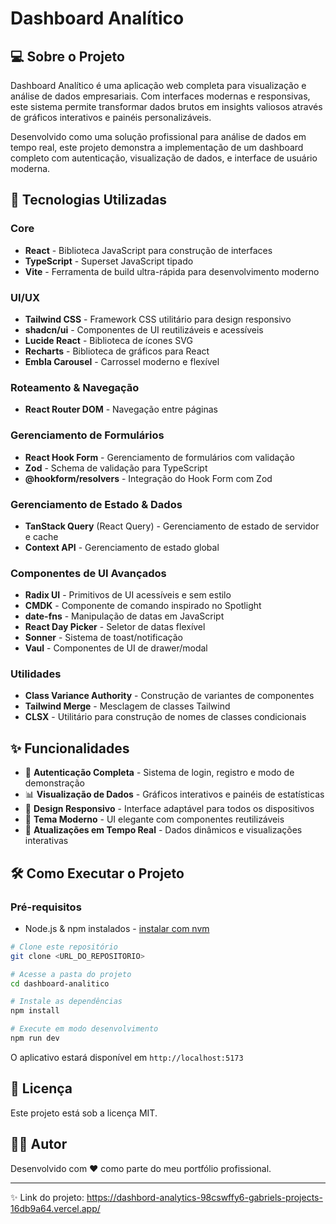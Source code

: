 # Dashboard Analítico

## 💻 Sobre o Projeto

Dashboard Analítico é uma aplicação web completa para visualização e análise de dados empresariais. Com interfaces modernas e responsivas, este sistema permite transformar dados brutos em insights valiosos através de gráficos interativos e painéis personalizáveis.

Desenvolvido como uma solução profissional para análise de dados em tempo real, este projeto demonstra a implementação de um dashboard completo com autenticação, visualização de dados, e interface de usuário moderna.

## 🚀 Tecnologias Utilizadas

### Core
- **React** - Biblioteca JavaScript para construção de interfaces
- **TypeScript** - Superset JavaScript tipado
- **Vite** - Ferramenta de build ultra-rápida para desenvolvimento moderno

### UI/UX
- **Tailwind CSS** - Framework CSS utilitário para design responsivo
- **shadcn/ui** - Componentes de UI reutilizáveis e acessíveis
- **Lucide React** - Biblioteca de ícones SVG
- **Recharts** - Biblioteca de gráficos para React
- **Embla Carousel** - Carrossel moderno e flexível

### Roteamento & Navegação
- **React Router DOM** - Navegação entre páginas

### Gerenciamento de Formulários
- **React Hook Form** - Gerenciamento de formulários com validação
- **Zod** - Schema de validação para TypeScript
- **@hookform/resolvers** - Integração do Hook Form com Zod

### Gerenciamento de Estado & Dados
- **TanStack Query** (React Query) - Gerenciamento de estado de servidor e cache
- **Context API** - Gerenciamento de estado global

### Componentes de UI Avançados
- **Radix UI** - Primitivos de UI acessíveis e sem estilo
- **CMDK** - Componente de comando inspirado no Spotlight
- **date-fns** - Manipulação de datas em JavaScript
- **React Day Picker** - Seletor de datas flexível
- **Sonner** - Sistema de toast/notificação
- **Vaul** - Componentes de UI de drawer/modal

### Utilidades
- **Class Variance Authority** - Construção de variantes de componentes
- **Tailwind Merge** - Mesclagem de classes Tailwind
- **CLSX** - Utilitário para construção de nomes de classes condicionais

## ✨ Funcionalidades

- 🔐 **Autenticação Completa** - Sistema de login, registro e modo de demonstração
- 📊 **Visualização de Dados** - Gráficos interativos e painéis de estatísticas
- 📱 **Design Responsivo** - Interface adaptável para todos os dispositivos
- 🎨 **Tema Moderno** - UI elegante com componentes reutilizáveis
- 🔄 **Atualizações em Tempo Real** - Dados dinâmicos e visualizações interativas

## 🛠️ Como Executar o Projeto

### Pré-requisitos

- Node.js & npm instalados - [instalar com nvm](https://github.com/nvm-sh/nvm#installing-and-updating)

```sh
# Clone este repositório
git clone <URL_DO_REPOSITORIO>

# Acesse a pasta do projeto
cd dashboard-analitico

# Instale as dependências
npm install

# Execute em modo desenvolvimento
npm run dev
```

O aplicativo estará disponível em `http://localhost:5173`

## 📝 Licença

Este projeto está sob a licença MIT.

## 👨‍💻 Autor

Desenvolvido com ❤️ como parte do meu portfólio profissional.

---

✨ Link do projeto: https://dashbord-analytics-98cswffy6-gabriels-projects-16db9a64.vercel.app/
